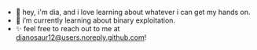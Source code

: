 - 👋 hey, i'm dia, and i love learning about whatever i can get my hands on.
- 🌱 i’m currently learning about binary exploitation.
- ✨ feel free to reach out to me at dianosaur12@users.noreply.github.com!

